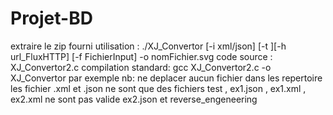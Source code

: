 # Projet-BD
extraire le zip fourni
utilisation : ./XJ_Convertor [-i xml/json] [-t ][-h url_FluxHTTP] [-f FichierInput] -o nomFichier.svg
code source : XJ_Convertor2.c
compilation standard: gcc XJ_Convertor2.c -o XJ_Convertor par exemple
nb: ne deplacer aucun fichier dans les repertoire
les fichier .xml et .json ne sont que des fichiers test , 
ex1.json , ex1.xml , ex2.xml ne sont pas valide
ex2.json et reverse_engeneering
